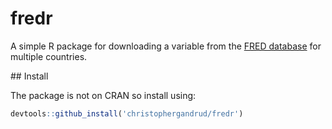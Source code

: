 # fredr

A simple R package for downloading a variable from the
[FRED database](https://research.stlouisfed.org/fred2/) for multiple countries.


## Install

The package is not on CRAN so install using:

```R
devtools::github_install('christophergandrud/fredr')
```
